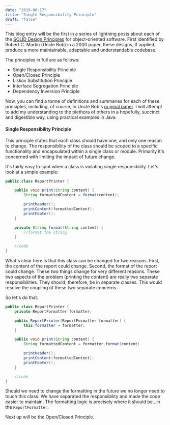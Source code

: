 ```yaml
---
date: "2019-08-17"
title: "Single Responsibility Principle"
draft: "false"
---
```


This blog entry will be the first in a series of lightning posts about each of the [SOLID Design Principles](https://en.wikipedia.org/wiki/SOLID) for object-oriented software. First identified by Robert C. Martin (Uncle Bob) in a 2000 paper, these designs, if applied, produce a more maintainable, adaptable and understandable codebase.

The principles in full are as follows:

* Single Responsibility Principle
* Open/Closed Principle
* Liskov Substitution Principle
* Interface Segregation Principle
* Dependency Inversion Principle

Now, you can find a tonne of definitions and summaries for each of these principles, including, of course, in Uncle Bob's [original paper](https://web.archive.org/web/20150906155800/http://www.objectmentor.com/resources/articles/Principles_and_Patterns.pdf). I will attempt to add my understanding to the plethora of others in a hopefully, succinct and digestible way, using practical examples in Java.

#### Single Responsibility Principle

This principle states that each class should have one, and only one reason to change. The responsibility of the class should be scoped to a specific functionality and encapsulated within a single class or module. Primarily it's concerned with limiting the impact of future change.

It's fairly easy to spot when a class is violating single responsibility. Let's look at a simple example:

```java
public class ReportPrinter {

    public void print(String content) {
        String formattedContent = format(content);

        printheader();
        printContent(formattedContent);
        printFooter();
    }

    private String format(String content) {
        //format the string
    }

    //code
}
```
What's clear here is that this class can be changed for two reasons. First, the content of the report could change. Second, the format of the report could change. These two things change for very different reasons. These two aspects of the problem (printing the content) are really two separate responsibilities. They should, therefore, be in separate classes. This would resolve the coupling of these two separate concerns.

So let's do that:

```java
public class ReportPrinter {
    private ReportFormatter formatter;

    public ReportPrinter(ReportFormatter formatter) {
        this.formatter = formatter;
    }

    public void print(String content) {
        String formattedContent = formatter.format(content)

        printHeader();
        printContent(formattedContent);
        printFooter();
    }

    //code
}
```

Should we need to change the formatting in the future we no longer need to touch this class. We have separated the responsibility and made the code easier to maintain. The formatting logic is precisely where it should be...in the `ReportFormatter`.

Next up will be the Open/Closed Principle.